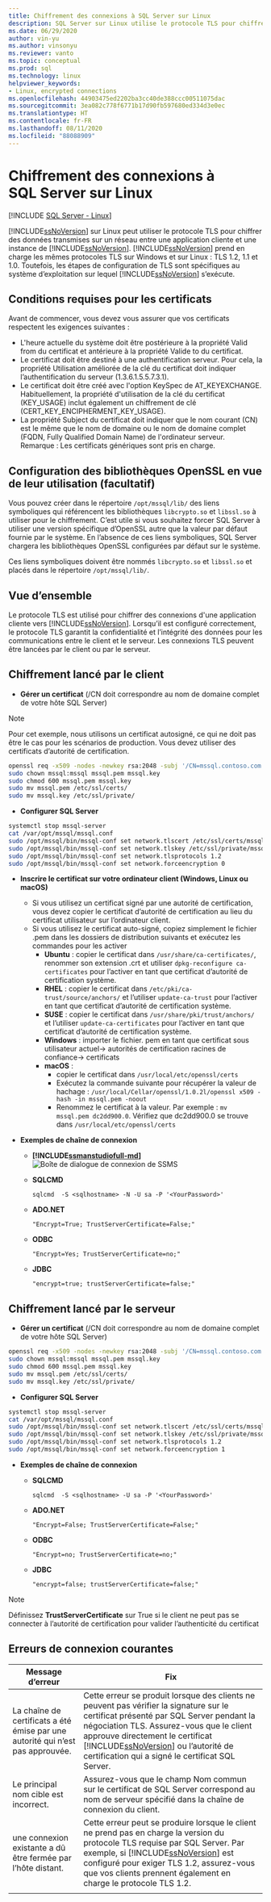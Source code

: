```yaml
---
title: Chiffrement des connexions à SQL Server sur Linux
description: SQL Server sur Linux utilise le protocole TLS pour chiffrer des données transmises sur un réseau entre une application cliente et une instance de SQL Server.
ms.date: 06/29/2020
author: vin-yu
ms.author: vinsonyu
ms.reviewer: vanto
ms.topic: conceptual
ms.prod: sql
ms.technology: linux
helpviewer_keywords:
- Linux, encrypted connections
ms.openlocfilehash: 44903475ed2202ba3cc40de388ccc00511075dac
ms.sourcegitcommit: 3ea082c778f6771b17d90fb597680ed334d3e0ec
ms.translationtype: HT
ms.contentlocale: fr-FR
ms.lasthandoff: 08/11/2020
ms.locfileid: "88088909"
---
```

# <a name="encrypting-connections-to-sql-server-on-linux"></a>Chiffrement des connexions à SQL Server sur Linux

[!INCLUDE [SQL Server - Linux](../includes/applies-to-version/sql-linux.md)]

[!INCLUDE[ssNoVersion](../includes/ssnoversion-md.md)] sur Linux peut utiliser le protocole TLS pour chiffrer des données transmises sur un réseau entre une application cliente et une instance de [!INCLUDE[ssNoVersion](../includes/ssnoversion-md.md)]. [!INCLUDE[ssNoVersion](../includes/ssnoversion-md.md)] prend en charge les mêmes protocoles TLS sur Windows et sur Linux : TLS 1.2, 1.1 et 1.0. Toutefois, les étapes de configuration de TLS sont spécifiques au système d’exploitation sur lequel [!INCLUDE[ssNoVersion](../includes/ssnoversion-md.md)] s’exécute.  

## <a name="requirements-for-certificates"></a>Conditions requises pour les certificats 
Avant de commencer, vous devez vous assurer que vos certificats respectent les exigences suivantes :
- L'heure actuelle du système doit être postérieure à la propriété Valid from du certificat et antérieure à la propriété Valide to du certificat.
- Le certificat doit être destiné à une authentification serveur. Pour cela, la propriété Utilisation améliorée de la clé du certificat doit indiquer l’authentification du serveur (1.3.6.1.5.5.7.3.1).
- Le certificat doit être créé avec l'option KeySpec de AT_KEYEXCHANGE. Habituellement, la propriété d'utilisation de la clé du certificat (KEY_USAGE) inclut également un chiffrement de clé (CERT_KEY_ENCIPHERMENT_KEY_USAGE).
- La propriété Subject du certificat doit indiquer que le nom courant (CN) est le même que le nom de domaine ou le nom de domaine complet (FQDN, Fully Qualified Domain Name) de l'ordinateur serveur. Remarque : Les certificats génériques sont pris en charge.

## <a name="configuring-the-openssl-libraries-for-use-optional"></a>Configuration des bibliothèques OpenSSL en vue de leur utilisation (facultatif)
Vous pouvez créer dans le répertoire `/opt/mssql/lib/` des liens symboliques qui référencent les bibliothèques `libcrypto.so` et `libssl.so` à utiliser pour le chiffrement. C’est utile si vous souhaitez forcer SQL Server à utiliser une version spécifique d’OpenSSL autre que la valeur par défaut fournie par le système. En l’absence de ces liens symboliques, SQL Server chargera les bibliothèques OpenSSL configurées par défaut sur le système.

Ces liens symboliques doivent être nommés `libcrypto.so` et `libssl.so` et placés dans le répertoire `/opt/mssql/lib/`.

## <a name="overview"></a>Vue d’ensemble
Le protocole TLS est utilisé pour chiffrer des connexions d'une application cliente vers [!INCLUDE[ssNoVersion](../includes/ssnoversion-md.md)]. Lorsqu’il est configuré correctement, le protocole TLS garantit la confidentialité et l’intégrité des données pour les communications entre le client et le serveur.  Les connexions TLS peuvent être lancées par le client ou par le serveur. 

## <a name="client-initiated-encryption"></a>Chiffrement lancé par le client 
- **Gérer un certificat** (/CN doit correspondre au nom de domaine complet de votre hôte SQL Server)

> [!NOTE]
> Pour cet exemple, nous utilisons un certificat autosigné, ce qui ne doit pas être le cas pour les scénarios de production. Vous devez utiliser des certificats d’autorité de certification. 

```bash
openssl req -x509 -nodes -newkey rsa:2048 -subj '/CN=mssql.contoso.com' -keyout mssql.key -out mssql.pem -days 365 
sudo chown mssql:mssql mssql.pem mssql.key 
sudo chmod 600 mssql.pem mssql.key   
sudo mv mssql.pem /etc/ssl/certs/ 
sudo mv mssql.key /etc/ssl/private/ 
```

- **Configurer SQL Server**

```bash
systemctl stop mssql-server 
cat /var/opt/mssql/mssql.conf 
sudo /opt/mssql/bin/mssql-conf set network.tlscert /etc/ssl/certs/mssql.pem 
sudo /opt/mssql/bin/mssql-conf set network.tlskey /etc/ssl/private/mssql.key 
sudo /opt/mssql/bin/mssql-conf set network.tlsprotocols 1.2 
sudo /opt/mssql/bin/mssql-conf set network.forceencryption 0 
```

- **Inscrire le certificat sur votre ordinateur client (Windows, Linux ou macOS)**

    -   Si vous utilisez un certificat signé par une autorité de certification, vous devez copier le certificat d’autorité de certification au lieu du certificat utilisateur sur l’ordinateur client. 
    -   Si vous utilisez le certificat auto-signé, copiez simplement le fichier .pem dans les dossiers de distribution suivants et exécutez les commandes pour les activer 
        - **Ubuntu** : copier le certificat dans `/usr/share/ca-certificates/`, renommer son extension .crt et utiliser `dpkg-reconfigure ca-certificates` pour l’activer en tant que certificat d’autorité de certification système. 
        - **RHEL** : copier le certificat dans `/etc/pki/ca-trust/source/anchors/` et l’utiliser `update-ca-trust` pour l’activer en tant que certificat d’autorité de certification système.
        - **SUSE** : copier le certificat dans `/usr/share/pki/trust/anchors/` et l’utiliser `update-ca-certificates` pour l’activer en tant que certificat d’autorité de certification système.
        - **Windows** :  importer le fichier. pem en tant que certificat sous utilisateur actuel-> autorités de certification racines de confiance-> certificats
        - **macOS** : 
           - copier le certificat dans `/usr/local/etc/openssl/certs`
           - Exécutez la commande suivante pour récupérer la valeur de hachage : `/usr/local/Cellar/openssl/1.0.2l/openssl x509 -hash -in mssql.pem -noout`
           - Renommez le certificat à la valeur. Par exemple : `mv mssql.pem dc2dd900.0`. Vérifiez que dc2dd900.0 se trouve dans `/usr/local/etc/openssl/certs`
    
-   **Exemples de chaîne de connexion** 

    - **[!INCLUDE[ssmanstudiofull-md](../includes/ssmanstudiofull-md.md)]**   
  ![Boîte de dialogue de connexion de SSMS](media/sql-server-linux-encrypted-connections/ssms-encrypt-connection.png "Boîte de dialogue de connexion de SSMS")  
  
    - **SQLCMD** 

        `sqlcmd  -S <sqlhostname> -N -U sa -P '<YourPassword>'`

    - **ADO.NET** 

        `"Encrypt=True; TrustServerCertificate=False;"`

    - **ODBC** 

        `"Encrypt=Yes; TrustServerCertificate=no;"`

    - **JDBC** 

        `"encrypt=true; trustServerCertificate=false;"`

## <a name="server-initiated-encryption"></a>Chiffrement lancé par le serveur 

- **Gérer un certificat** (/CN doit correspondre au nom de domaine complet de votre hôte SQL Server)

```bash
openssl req -x509 -nodes -newkey rsa:2048 -subj '/CN=mssql.contoso.com' -keyout mssql.key -out mssql.pem -days 365 
sudo chown mssql:mssql mssql.pem mssql.key 
sudo chmod 600 mssql.pem mssql.key   
sudo mv mssql.pem /etc/ssl/certs/ 
sudo mv mssql.key /etc/ssl/private/ 
```

- **Configurer SQL Server**

```bash
systemctl stop mssql-server 
cat /var/opt/mssql/mssql.conf 
sudo /opt/mssql/bin/mssql-conf set network.tlscert /etc/ssl/certs/mssql.pem 
sudo /opt/mssql/bin/mssql-conf set network.tlskey /etc/ssl/private/mssql.key 
sudo /opt/mssql/bin/mssql-conf set network.tlsprotocols 1.2 
sudo /opt/mssql/bin/mssql-conf set network.forceencryption 1 
```

-   **Exemples de chaîne de connexion** 

    - **SQLCMD**

        `sqlcmd  -S <sqlhostname> -U sa -P '<YourPassword>'`

    - **ADO.NET** 

        `"Encrypt=False; TrustServerCertificate=False;"`

    - **ODBC** 

        `"Encrypt=no; TrustServerCertificate=no;"`

    - **JDBC** 

        `"encrypt=false; trustServerCertificate=false;"`

> [!NOTE]
> Définissez **TrustServerCertificate** sur True si le client ne peut pas se connecter à l’autorité de certification pour valider l’authenticité du certificat

## <a name="common-connection-errors"></a>Erreurs de connexion courantes  

|Message d’erreur |Fix |
|--- |--- |
|La chaîne de certificats a été émise par une autorité qui n’est pas approuvée.  |Cette erreur se produit lorsque des clients ne peuvent pas vérifier la signature sur le certificat présenté par SQL Server pendant la négociation TLS. Assurez-vous que le client approuve directement le certificat [!INCLUDE[ssNoVersion](../includes/ssnoversion-md.md)] ou l’autorité de certification qui a signé le certificat SQL Server. |
|Le principal nom cible est incorrect.  |Assurez-vous que le champ Nom commun sur le certificat de SQL Server correspond au nom de serveur spécifié dans la chaîne de connexion du client. |  
|une connexion existante a dû être fermée par l’hôte distant. |Cette erreur peut se produire lorsque le client ne prend pas en charge la version du protocole TLS requise par SQL Server. Par exemple, si [!INCLUDE[ssNoVersion](../includes/ssnoversion-md.md)] est configuré pour exiger TLS 1.2, assurez-vous que vos clients prennent également en charge le protocole TLS 1.2. |
| | |   
